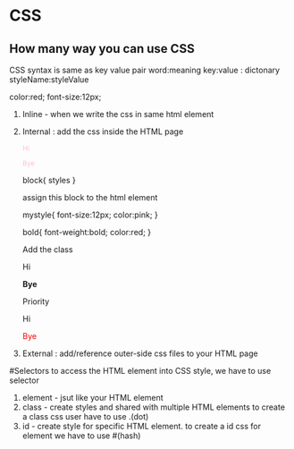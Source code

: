 # CSS
## How many way you can use CSS
CSS syntax is same as key value pair
word:meaning
key:value : dictonary
styleName:styleValue

color:red;
font-size:12px;

<div></div>
<span></span>
<p></p>

1. Inline - when we write the css in same html element
    <div style="color:red"></div>
2. Internal : add the css inside the HTML page
    <style>
            // add your css code
    </style>
    <p style="font-size:12px;color:pink">Hi</p>
    <p style="font-size:12px;color:pink">Bye</p>

    block{
        styles
    }

    assign this block to the html element

    mystyle{
        font-size:12px;
        color:pink;
    }

    bold{
        font-weight:bold;
        color:red;
    }

    Add the class
    <p class="mystyle">Hi</p>
    <p class="mystyle" style="font-weight:bold;">Bye</p>
    <p class="mystyle bold"></p>

    Priority
    <p class="mystyle">Hi</p>
    <p class="mystyle" style="color:red;">Bye</p>
    <p class="bold mystyle"></p>

3. External : add/reference outer-side css files to your HTML page

<link href="path to the external css" rel="stylesheet"/>

#Selectors
to access the HTML element into CSS style, we have to use selector

1. element - jsut like your HTML element
2. class - create styles and shared with multiple HTML elements
    to create a class css user have to use .(dot)
3. id - create style for specific HTML element.
    to create a id css for element we have to use #(hash)
